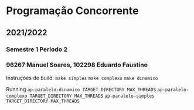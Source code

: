 # Programação Concorrente
## 2021/2022 
### Semestre 1 Período 2
### 96267 Manuel Soares, 102298 Eduardo Faustino

Instruções de build:
`make simples`
`make complexo`
`make dinamico`

Running
`ap-paralelo-dinamico TARGET_DIRECTORY MAX_THREADS`
`ap-paralelo-complexo TARGET_DIRECTORY MAX_THREADS`
`ap-paralelo-simples TARGET_DIRECTORY MAX_THREADS`